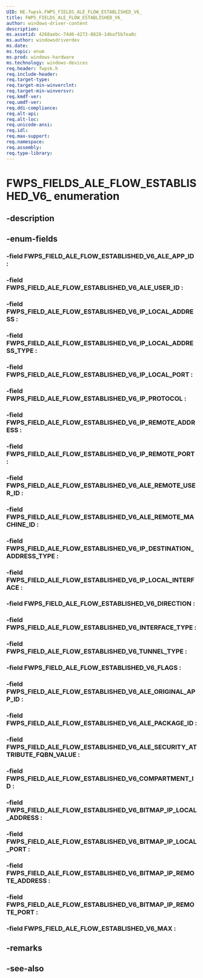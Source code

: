 ```yaml
---
UID: NE.fwpsk.FWPS_FIELDS_ALE_FLOW_ESTABLISHED_V6_
title: FWPS_FIELDS_ALE_FLOW_ESTABLISHED_V6_
author: windows-driver-content
description: 
ms.assetid: 4268aebc-74d6-4273-8828-14baf5b7ea0c
ms.author: windowsdriverdev
ms.date: 
ms.topic: enum
ms.prod: windows-hardware
ms.technology: windows-devices
req.header: fwpsk.h
req.include-header:
req.target-type:
req.target-min-winverclnt:
req.target-min-winversvr:
req.kmdf-ver:
req.umdf-ver:
req.ddi-compliance:
req.alt-api:
req.alt-loc:
req.unicode-ansi:
req.idl:
req.max-support:
req.namespace:
req.assembly:
req.type-library:
---
```


# FWPS_FIELDS_ALE_FLOW_ESTABLISHED_V6_ enumeration

## -description



## -enum-fields

### -field FWPS_FIELD_ALE_FLOW_ESTABLISHED_V6_ALE_APP_ID : 
### -field FWPS_FIELD_ALE_FLOW_ESTABLISHED_V6_ALE_USER_ID : 
### -field FWPS_FIELD_ALE_FLOW_ESTABLISHED_V6_IP_LOCAL_ADDRESS : 
### -field FWPS_FIELD_ALE_FLOW_ESTABLISHED_V6_IP_LOCAL_ADDRESS_TYPE : 
### -field FWPS_FIELD_ALE_FLOW_ESTABLISHED_V6_IP_LOCAL_PORT : 
### -field FWPS_FIELD_ALE_FLOW_ESTABLISHED_V6_IP_PROTOCOL : 
### -field FWPS_FIELD_ALE_FLOW_ESTABLISHED_V6_IP_REMOTE_ADDRESS : 
### -field FWPS_FIELD_ALE_FLOW_ESTABLISHED_V6_IP_REMOTE_PORT : 
### -field FWPS_FIELD_ALE_FLOW_ESTABLISHED_V6_ALE_REMOTE_USER_ID : 
### -field FWPS_FIELD_ALE_FLOW_ESTABLISHED_V6_ALE_REMOTE_MACHINE_ID : 
### -field FWPS_FIELD_ALE_FLOW_ESTABLISHED_V6_IP_DESTINATION_ADDRESS_TYPE : 
### -field FWPS_FIELD_ALE_FLOW_ESTABLISHED_V6_IP_LOCAL_INTERFACE : 
### -field FWPS_FIELD_ALE_FLOW_ESTABLISHED_V6_DIRECTION : 
### -field FWPS_FIELD_ALE_FLOW_ESTABLISHED_V6_INTERFACE_TYPE : 
### -field FWPS_FIELD_ALE_FLOW_ESTABLISHED_V6_TUNNEL_TYPE : 
### -field FWPS_FIELD_ALE_FLOW_ESTABLISHED_V6_FLAGS : 
### -field FWPS_FIELD_ALE_FLOW_ESTABLISHED_V6_ALE_ORIGINAL_APP_ID : 
### -field FWPS_FIELD_ALE_FLOW_ESTABLISHED_V6_ALE_PACKAGE_ID : 
### -field FWPS_FIELD_ALE_FLOW_ESTABLISHED_V6_ALE_SECURITY_ATTRIBUTE_FQBN_VALUE : 
### -field FWPS_FIELD_ALE_FLOW_ESTABLISHED_V6_COMPARTMENT_ID : 
### -field FWPS_FIELD_ALE_FLOW_ESTABLISHED_V6_BITMAP_IP_LOCAL_ADDRESS : 
### -field FWPS_FIELD_ALE_FLOW_ESTABLISHED_V6_BITMAP_IP_LOCAL_PORT : 
### -field FWPS_FIELD_ALE_FLOW_ESTABLISHED_V6_BITMAP_IP_REMOTE_ADDRESS : 
### -field FWPS_FIELD_ALE_FLOW_ESTABLISHED_V6_BITMAP_IP_REMOTE_PORT : 
### -field FWPS_FIELD_ALE_FLOW_ESTABLISHED_V6_MAX : 

## -remarks

## -see-also
